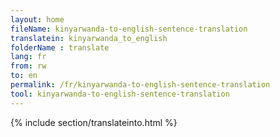 ```yaml
---
layout: home
fileName: kinyarwanda-to-english-sentence-translation
translatein: kinyarwanda_to_english
folderName : translate
lang: fr
from: rw
to: en
permalink: /fr/kinyarwanda-to-english-sentence-translation
tool: kinyarwanda-to-english-sentence-translation
---
```

{% include section/translateinto.html %}